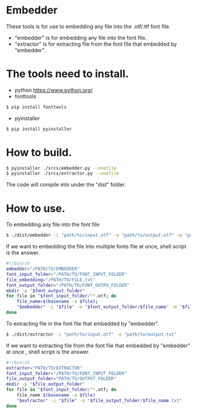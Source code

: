 # Embedder

These tools is for use to embedding any file into the .otf/.ttf font file.

- "embedder" is for embedding any file into the font file.
- "extractor" is for extracting file from the font file that embedded by "embedder".

# The tools need to install.

- python https://www.python.org/
- fonttools

```sh
$ pip install fonttools
```

- pyinstaller

```sh
$ pip install pyinstaller
```

# How to build.

```sh
$ pyinstaller ./srcs/embedder.py --onefile
$ pyinstaller ./srcs/extractor.py --onefile
```

The code will compile into under the "dist" folder.

# How to use.

To embedding any file into the font file

```sh
$ ./dist/embedder -i "path/to/input.otf" -o "path/to/output.otf" -m "path/to/embedding.txt"
```

If we want to embedding the file into multiple fonts file at once, shell script is the answer.

```sh
#!/bin/sh
embedder="/PATH/TO/EMBEDDER"
font_input_folder="/PATH/TO/FONT_INPUT_FOLDER"
file_embedding="/PATH/TO/FILE.txt"
font_output_folder="/PATH/TO/FONT_OUTPU_FOLDER"
mkdir -p "$font_output_folder"
for file in "$font_input_folder/"*.otf; do
    file_name=$(basename -a $file);
    "$embedder" -i "$file" -o "$font_output_folder/$file_name" -m "$file_embedding"
done
```

To extracting file in the font file that embedded by "embedder".

```sh
$ ./dist/extractor -i "path/to/input.otf" -o "path/to/output.txt"
```

If we want to extracting file from the font file that embedded by "embedder" at once , shell script is the answer.

```sh
#!/bin/sh
extractor="PATH/TO/EXTRACTOR"
font_input_folder="/PATH/TO/FONT_INPUT_FOLDER"
file_output_folder="PATH/TO/OUTPUT_FOLDER"
mkdir -p "$file_output_folder"
for file in "$font_input_folder/"*.otf; do
    file_name $(basename -a $file)
    "$extractor" -i "$file" -o "$file_output_folder/$file_name.txt"
done
```
